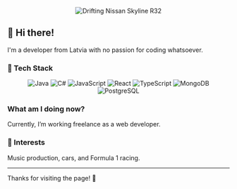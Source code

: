 <div align="center">

![Drifting Nissan Skyline R32](https://i.gifer.com/FGlK.gif)

</div>

## 👋 Hi there!

I'm a developer from Latvia with no passion for coding whatsoever. 

### 🚀 Tech Stack

<div align="center">
  <img src="https://img.shields.io/badge/Java-%23007396.svg?style=for-the-badge&logo=java" alt="Java" />
  <img src="https://img.shields.io/badge/C%23-%23239120.svg?style=for-the-badge&logo=csharp" alt="C#" />
  <img src="https://img.shields.io/badge/JavaScript-%23323330.svg?style=for-the-badge&logo=javascript&logoColor=%23F7DF1E" alt="JavaScript" />
  <img src="https://img.shields.io/badge/React-%2361DAFB.svg?style=for-the-badge&logo=react&logoColor=white" alt="React" />
  <img src="https://img.shields.io/badge/TypeScript-%23007ACC.svg?style=for-the-badge&logo=typescript&logoColor=white" alt="TypeScript" />
  <img src="https://img.shields.io/badge/MongoDB-%2347A248.svg?style=for-the-badge&logo=mongodb&logoColor=white" alt="MongoDB" />
  <img src="https://img.shields.io/badge/PostgreSQL-%23336791.svg?style=for-the-badge&logo=postgresql&logoColor=white" alt="PostgreSQL" />
</div>

### What am I doing now?
Currently, I’m working freelance as a web developer.

### 🌟 Interests
Music production, cars, and Formula 1 racing.

---

Thanks for visiting the page! 🚀
